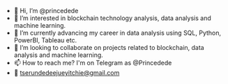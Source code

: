 - 👋 Hi, I’m @princedede
- 👀 I’m interested in blockchain technology analysis, data analysis and machine learning. 
- 🌱 I’m currently advancing my career in data analysis using SQL, Python, PowerBI, Tableau etc.
- 💞️ I’m looking to collaborate on projects related to blockchain, data analysis and machine learning. 
- 📫 How to reach me? I'm on Telegram as @Princedede
- 📩 tserundedeejueyitchie@gmail.com

<!---
princedede/princedede is a ✨ special ✨ repository because its `README.md` (this file) appears on your GitHub profile.
You can click the Preview link to take a look at your changes.
--->

